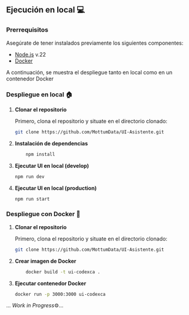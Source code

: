 
## Ejecución en local :computer:

### Prerrequisitos

Asegúrate de tener instalados previamente los siguientes componentes:

- [Node.js](https://nodejs.org/en/download/package-manager/current) v.22
- [Docker](https://www.docker.com/products/docker-desktop/)

A continuación, se muestra el despliegue tanto en local como en un contenedor Docker

### Despliegue en local :house:

1. **Clonar el repositorio**
   
   Primero, clona el repositorio y situate en el directorio clonado:
   ```bash
   git clone https://github.com/MottumData/UI-Asistente.git
   ```

2. **Instalación de dependencias**
    ```bash
        npm install
    ```
3. **Ejecutar UI en local (develop)**
    ```bash
    npm run dev
    ```
4. **Ejecutar UI en local (production)**
    ```bash
    npm run start
    ```

### Despliegue con Docker :whale:

1. **Clonar el repositorio**
   
   Primero, clona el repositorio y situate en el directorio clonado:
   ```bash
   git clone https://github.com/MottumData/UI-Asistente.git
   ```
2. **Crear imagen de Docker**
    ```bash
        docker build -t ui-codexca .
    ```
3. **Ejecutar contenedor Docker**
    
    ```bash
    docker run -p 3000:3000 ui-codexca
    ```



... *Work in Progress*:gear:...
<!-- Incluir: test, pull del registry, despliegue con api -->